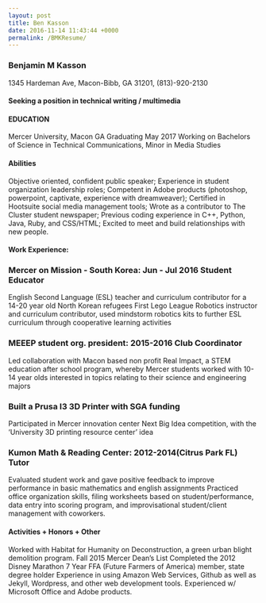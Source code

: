 ```yaml
---
layout: post
title: Ben Kasson
date: 2016-11-14 11:43:44 +0000
permalink: /BMKResume/
---
```

### **Benjamin M Kasson**
1345 Hardeman Ave, Macon-Bibb, GA 31201, (813)-920-2130


#### Seeking a position in technical writing / multimedia


#### EDUCATION

Mercer University, Macon GA				Graduating May 2017
Working on Bachelors of Science in Technical Communications, Minor in Media Studies


#### Abilities	
Objective oriented, confident public speaker; Experience in student organization leadership roles; Competent in Adobe products (photoshop, powerpoint, captivate, experience with dreamweaver); Certified in Hootsuite social media management tools; Wrote as a contributor to The Cluster student newspaper; Previous coding experience in C++, Python, Java, Ruby, and CSS/HTML; Excited to meet and build relationships with new people.


#### Work Experience:
### Mercer on Mission - South Korea: Jun - Jul 2016 	Student Educator
English Second Language (ESL) teacher and curriculum contributor for a 14-20 year old North Korean refugees
First Lego League Robotics instructor and curriculum contributor, used mindstorm robotics kits to further ESL curriculum through cooperative learning activities
### MEEEP student org. president: 2015-2016 	Club Coordinator
Led collaboration with Macon based non profit Real Impact, a STEM education after school program, whereby Mercer students worked with 10-14 year olds interested in topics relating to their science and engineering majors
### Built a Prusa I3 3D Printer with SGA funding
Participated in Mercer innovation center Next Big Idea competition, with the ‘University 3D printing resource center’ idea
### Kumon Math & Reading Center: 2012-2014(Citrus Park FL)		Tutor
Evaluated student work and gave positive feedback to improve performance in basic mathematics and english assignments
Practiced office organization skills, filing worksheets based on student/performance, data entry into scoring program, and improvisational student/client management with coworkers.


#### Activities + Honors + Other
Worked with Habitat for Humanity on Deconstruction, a green urban blight demolition program.
Fall 2015 Mercer Dean’s List
Completed the 2012 Disney Marathon
7 Year FFA (Future Farmers of America) member, state degree holder
Experience in using Amazon Web Services, Github as well as Jekyll, Wordpress, and other web development tools.
Experienced w/ Microsoft Office and Adobe products.

